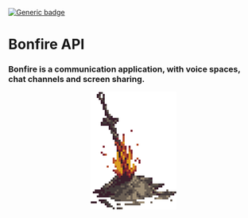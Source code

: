 [![Generic badge](https://img.shields.io/badge/status-development-yellow.svg)](https://shields.io/)

# **Bonfire API**

### Bonfire is a communication application, with voice spaces, chat channels and screen sharing.

<p align="center">
    <img src="/.README/bonfire.gif" />
</p>
